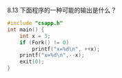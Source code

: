 8.13 下面程序的一种可能的输出是什么？
```c
#include "csapp.h"
int main() {
    int x = 3;
    if (Fork() != 0)
        printf("x=%d\n", ++x);
    printf("x=%d\n",--x);
    exit(0);
}
```